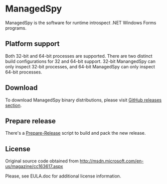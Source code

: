 ManagedSpy
==========

ManagedSpy is the software for runtime introspect .NET Windows Forms programs.

Platform support
----------------

Both 32-bit and 64-bit processes are supported. There are two distinct build
configurations for 32 and 64-bit support. 32-bit ManangedSpy can only inspect
32-bit processes, and 64-bit ManagedSpy can only inspect 64-bit processes.

Download
--------

To download ManagedSpy binary distributions, please visit [GitHub releases
section][releases].

Prepare release
---------------

There's a [Prepare-Release][prepare-release] script to build and pack the new
release.

License
-------

Original source code obtained from http://msdn.microsoft.com/en-us/magazine/cc163617.aspx

Please, see EULA.doc for additional license information.

[prepare-release]: scripts/Prepare-Release.ps1

[releases]: https://github.com/ForNeVeR/ManagedSpy/releases
